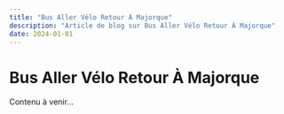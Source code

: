 ```yaml
---
title: "Bus Aller Vélo Retour À Majorque"
description: "Article de blog sur Bus Aller Vélo Retour À Majorque"
date: 2024-01-01
---
```


# Bus Aller Vélo Retour À Majorque

Contenu à venir...
